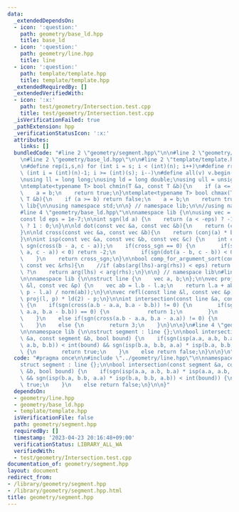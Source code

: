 ```yaml
---
data:
  _extendedDependsOn:
  - icon: ':question:'
    path: geometry/base_ld.hpp
    title: base_ld
  - icon: ':question:'
    path: geometry/line.hpp
    title: line
  - icon: ':question:'
    path: template/template.hpp
    title: template/template.hpp
  _extendedRequiredBy: []
  _extendedVerifiedWith:
  - icon: ':x:'
    path: test/geometry/Intersection.test.cpp
    title: test/geometry/Intersection.test.cpp
  _isVerificationFailed: true
  _pathExtension: hpp
  _verificationStatusIcon: ':x:'
  attributes:
    links: []
  bundledCode: "#line 2 \"geometry/segment.hpp\"\n\n#line 2 \"geometry/line.hpp\"\n\
    \n#line 2 \"geometry/base_ld.hpp\"\n\n#line 2 \"template/template.hpp\"\n\n#include<bits/stdc++.h>\n\
    \n#define rep(i,s,n) for (int i = s; i < (int)(n); i++)\n#define rrep(i,s,n) for\
    \ (int i = (int)(n)-1; i >= (int)(s); i--)\n#define all(v) v.begin(),v.end()\n\
    \nusing ll = long long;\nusing ld = long double;\nusing ull = unsigned long long;\n\
    \ntemplate<typename T> bool chmin(T &a, const T &b){\n    if (a <= b) return false;\n\
    \    a = b;\n    return true;\n}\ntemplate<typename T> bool chmax(T &a, const\
    \ T &b){\n    if (a >= b) return false;\n    a = b;\n    return true;\n}\n\nnamespace\
    \ lib{\n\nusing namespace std;\n\n} // namespace lib;\n\n//using namespace lib;\n\
    #line 4 \"geometry/base_ld.hpp\"\n\nnamespace lib {\n\nusing vec = complex<ld>;\n\
    const ld eps = 1e-7;\n\nint sgn(ld a) {\n    return (a < -eps) ? -1 : (a > eps)\
    \ ? 1 : 0;\n}\n\nld dot(const vec &a, const vec &b){\n    return (conj(a) * b).real();\n\
    }\n\nld cross(const vec &a, const vec &b){\n    return (conj(a) * b).imag();\n\
    }\n\nint isp(const vec &a, const vec &b, const vec &c) {\n    int cross_sgn =\
    \ sgn(cross(b - a, c - a));\n    if(cross_sgn == 0) {\n        if(sgn(dot(b -\
    \ a, c - a)) < 0) return -2;\n        if(sgn(dot(a - b, c - b)) < 0) return 2;\n\
    \    }\n    return cross_sgn;\n}\n\nbool comp_for_argument_sort(const vec &lhs,\
    \ const vec &rhs){\n    //if (abs(arg(lhs)-arg(rhs)) < eps) return false; // need\
    \ ?\n    return arg(lhs) < arg(rhs);\n}\n\n} // namespace lib\n#line 4 \"geometry/line.hpp\"\
    \n\nnamespace lib {\n\nstruct line {\n    vec a, b;\n};\n\nvec proj(const line\
    \ &l, const vec &p) {\n    vec ab = l.b - l.a;\n    return l.a + ab * (dot(ab,\
    \ p - l.a) / norm(ab));\n}\n\nvec refl(const line &l, const vec &p) {\n    return\
    \ proj(l, p) * ld(2) - p;\n}\n\nint intersection(const line &a, const line &b)\
    \ {\n    if(sgn(cross(a.b - a.a, b.a - b.b)) != 0) {\n        if(sgn(dot(a.b -\
    \ a.a, b.a - b.b)) == 0) {\n            return 1;\n        }\n        return 0;\n\
    \    }\n    else if(sgn(cross(a.b - a.a, b.a - a.a)) != 0) {\n        return 2;\n\
    \    }\n    else {\n        return 3;\n    }\n}\n\n}\n#line 4 \"geometry/segment.hpp\"\
    \n\nnamespace lib {\n\nstruct segment : line {};\n\nbool intersection(const segment\
    \ &a, const segment &b, bool bound) {\n    if(sgn(isp(a.a, a.b, b.a) * isp(a.a,\
    \ a.b, b.b)) < int(bound) && sgn(isp(b.a, b.b, a.a) * isp(b.a, b.b, a.b)) < int(bound))\
    \ {\n        return true;\n    }\n    else return false;\n}\n\n}\n"
  code: "#pragma once\n\n#include \"../geometry/line.hpp\"\n\nnamespace lib {\n\n\
    struct segment : line {};\n\nbool intersection(const segment &a, const segment\
    \ &b, bool bound) {\n    if(sgn(isp(a.a, a.b, b.a) * isp(a.a, a.b, b.b)) < int(bound)\
    \ && sgn(isp(b.a, b.b, a.a) * isp(b.a, b.b, a.b)) < int(bound)) {\n        return\
    \ true;\n    }\n    else return false;\n}\n\n}"
  dependsOn:
  - geometry/line.hpp
  - geometry/base_ld.hpp
  - template/template.hpp
  isVerificationFile: false
  path: geometry/segment.hpp
  requiredBy: []
  timestamp: '2023-04-23 20:16:48+09:00'
  verificationStatus: LIBRARY_ALL_WA
  verifiedWith:
  - test/geometry/Intersection.test.cpp
documentation_of: geometry/segment.hpp
layout: document
redirect_from:
- /library/geometry/segment.hpp
- /library/geometry/segment.hpp.html
title: geometry/segment.hpp
---
```

